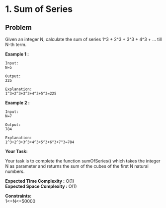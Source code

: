 # 1. Sum of Series

## Problem

Given an integer N, calculate the sum of series 1^3 + 2^3 + 3^3 + 4^3 + … till N-th term.

**Example 1 :**

```
Input:
N=5

Output:
225

Explanation:
1^3+2^3+3^3+4^3+5^3=225
```

**Example 2 :**

```
Input:
N=7

Output:
784

Explanation:
1^3+2^3+3^3+4^3+5^3+6^3+7^3=784
```

**Your Task:**

Your task is to complete the function sumOfSeries() which takes the integer N as parameter and returns the sum of the cubes of the first N natural numbers.

**Expected Time Complexity :** O(1)  
**Expected Space Complexity :** O(1)

**Constraints:**  
1<=N<=50000

